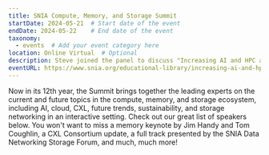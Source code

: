 ```yaml
---
title: SNIA Compute, Memory, and Storage Summit
startDate: 2024-05-21  # Start date of the event
endDate: 2024-05-22    # End date of the event
taxonomy:
  - events  # Add your event category here
location: Online Virtual  # Optional
description: Steve joined the panel to discuss "Increasing AI and HPC application performance with CXL fabrics". The Summit brings together the leading experts on the current and future topics in the compute, memory, and storage ecosystem, including AI, cloud, CXL, future trends, sustainability, and storage networking in an interactive setting.
eventURL: https://www.snia.org/educational-library/increasing-ai-and-hpc-application-performance-cxl-fabrics-panel-2024  # Optional, registration link, etc.
---
```


Now in its 12th year, the Summit brings together the leading experts on the current and future topics in the compute, memory, and storage ecosystem, including AI, cloud, CXL, future trends, sustainability, and storage networking in an interactive setting. Check out our great list of speakers below. You won't want to miss a memory keynote by Jim Handy and Tom Coughlin, a CXL Consortium update, a full track presented by the SNIA Data Networking Storage Forum, and much, much more!